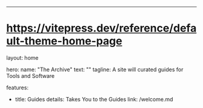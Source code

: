 ---
# https://vitepress.dev/reference/default-theme-home-page
layout: home

hero:
  name: "The Archive"
  text: ""
  tagline: A site will curated guides for Tools and Software

features:
  - title: Guides
    details: Takes You to the Guides
    link: /welcome.md
